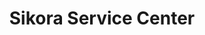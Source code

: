 ---
title: "Sikora Service Center"
url: /essex-junction/sikora-service-center/
shop: Autowerkstatt
---